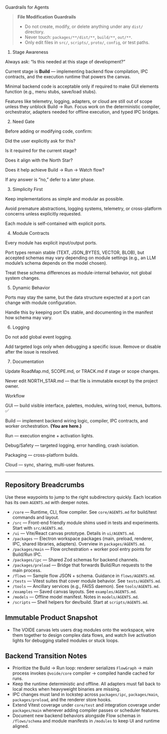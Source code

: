 Guardrails for Agents
> **File Modification Guardrails**
> - Do not create, modify, or delete anything under any `dist/` directory.
> - Never touch: `packages/**/dist/**`, `build/**`, `out/**`.
> - Only edit files in `src/`, `scripts/`, `proto/`, `config`, or test paths.

1. Stage Awareness

Always ask: “Is this needed at this stage of development?”

Current stage is **Build** — implementing backend flow compilation, IPC contracts, and the execution runtime that powers the canvas.

Minimal backend code is acceptable only if required to make GUI elements function (e.g., menu stubs, save/load stubs).

Features like telemetry, logging, adapters, or cloud are still out of scope unless they unblock Build → Run. Focus work on the deterministic compiler, orchestrator, adapters needed for offline execution, and typed IPC bridges.

2. Need Gate

Before adding or modifying code, confirm:

Did the user explicitly ask for this?

Is it required for the current stage?

Does it align with the North Star?

Does it help achieve Build → Run → Watch flow?

If any answer is “no,” defer to a later phase.

3. Simplicity First

Keep implementations as simple and modular as possible.

Avoid premature abstractions, logging systems, telemetry, or cross-platform concerns unless explicitly requested.

Each module is self-contained with explicit ports.

4. Module Contracts

Every module has explicit input/output ports.

Port types remain stable (TEXT, JSON_BYTES, VECTOR, BLOB), but accepted schemas may vary depending on module settings (e.g., an LLM module’s schema depends on the model chosen).

Treat these schema differences as module-internal behavior, not global system changes.

5. Dynamic Behavior

Ports may stay the same, but the data structure expected at a port can change with module configuration.

Handle this by keeping port IDs stable, and documenting in the manifest how schema may vary.

6. Logging

Do not add global event logging.

Add targeted logs only when debugging a specific issue. Remove or disable after the issue is resolved.

7. Documentation

Update RoadMap.md, SCOPE.md, or TRACK.md if stage or scope changes.

Never edit NORTH_STAR.md — that file is immutable except by the project owner.

Workflow

GUI — build visible interface, palettes, modules, wiring tool, menus, buttons. ✅

Build — implement backend wiring logic, compiler, IPC contracts, and worker orchestration. **(You are here.)**

Run — execution engine + activation lights.

Debug/Safety — targeted logging, error handling, crash isolation.

Packaging — cross-platform builds.

Cloud — sync, sharing, multi-user features.

---

## Repository Breadcrumbs

Use these waypoints to jump to the right subdirectory quickly. Each location
has its own `AGENTS.md` with deeper notes.

- `/core` — Runtime, CLI, flow compiler. See `core/AGENTS.md` for build/test
  commands and layout.
- `/src` — Front-end friendly module shims used in tests and experiments.
  Start with `src/AGENTS.md`.
- `/ui` — Vite/React canvas prototype. Details in `ui/AGENTS.md`.
- `/packages` — Electron workspace packages (main, preload, renderer, IPC,
  shared libraries, adapters). Overview in `packages/AGENTS.md`.
- `/packages/main` — Flow orchestration + worker pool entry points for Build/Run IPC.
- `/packages/ipc` — Shared Zod schemas for backend channels.
- `/packages/preload` — Bridge that forwards Build/Run requests to the main process.
- `/flows` — Sample flow JSON + schema. Guidance in `flows/AGENTS.md`.
- `/tests` — Vitest suites that cover module behavior. See `tests/AGENTS.md`.
- `/tools` — Ancillary services (e.g., FAISS daemon). See `tools/AGENTS.md`.
- `/examples` — Saved canvas layouts. See `examples/AGENTS.md`.
- `/models` — Offline model manifest. Notes in `models/AGENTS.md`.
- `/scripts` — Shell helpers for dev/build. Start at `scripts/AGENTS.md`.

## Immutable Product Snapshot

- The VOIDE canvas lets users drag modules onto the workspace, wire them together to design complex data flows, and watch live activation lights for debugging stalled modules or stuck loops.

## Backend Transition Notes

- Prioritize the Build → Run loop: renderer serializes `FlowGraph` → main process invokes `@voide/core` compiler → compiled handle cached for runs.
- Keep the runtime deterministic and offline. All adapters must fall back to local mocks when heavyweight binaries are missing.
- IPC changes must land in lockstep across `packages/ipc`, `packages/main`, `packages/preload`, and the renderer store hooks.
- Extend Vitest coverage under `core/test` and integration coverage under `packages/main` whenever adding compiler passes or scheduler features.
- Document new backend behaviors alongside Flow schemas in `/flows/schema` and module manifests in `/modules` to keep UI and runtime aligned.
